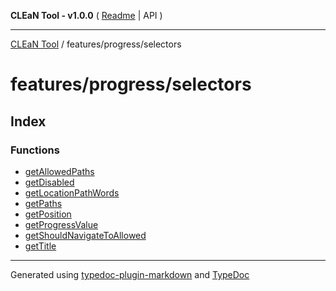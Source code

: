 **CLEaN Tool - v1.0.0** ( [Readme](../../../README.md) \| API )

***

[CLEaN Tool](../../../modules.md) / features/progress/selectors

# features/progress/selectors

## Index

### Functions

- [getAllowedPaths](functions/getAllowedPaths.md)
- [getDisabled](functions/getDisabled.md)
- [getLocationPathWords](functions/getLocationPathWords.md)
- [getPaths](functions/getPaths.md)
- [getPosition](functions/getPosition.md)
- [getProgressValue](functions/getProgressValue.md)
- [getShouldNavigateToAllowed](functions/getShouldNavigateToAllowed.md)
- [getTitle](functions/getTitle.md)

***

Generated using [typedoc-plugin-markdown](https://www.npmjs.com/package/typedoc-plugin-markdown) and [TypeDoc](https://typedoc.org/)
